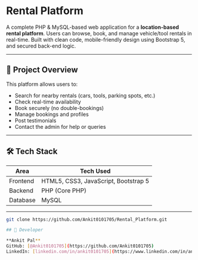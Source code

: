 # Rental Platform

A complete PHP & MySQL-based web application for a **location-based rental platform**. Users can browse, book, and manage vehicle/tool rentals in real-time. Built with clean code, mobile-friendly design using Bootstrap 5, and secured back-end logic.

---

## 📌 Project Overview

This platform allows users to:
- Search for nearby rentals (cars, tools, parking spots, etc.)
- Check real-time availability
- Book securely (no double-bookings)
- Manage bookings and profiles
- Post testimonials
- Contact the admin for help or queries

---


## 🛠 Tech Stack

| Area        | Tech Used            |
|-------------|----------------------|
| Frontend    | HTML5, CSS3, JavaScript, Bootstrap 5 |
| Backend     | PHP (Core PHP)       |
| Database    | MySQL                |

---

```bash
git clone https://github.com/Ankit0101705/Rental_Platform.git

## 👤 Developer

**Ankit Pal**  
GitHub: [@Ankit0101705](https://github.com/Ankit0101705)  
LinkedIn: [linkedin.com/in/ankit0101705](https://www.linkedin.com/in/ankit0101705)

